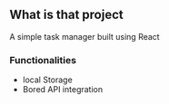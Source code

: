 ## What is that project
A simple task manager built using React

### Functionalities
* local Storage
* Bored API integration
